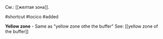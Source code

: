 См.: [[желтая зона]].

#shortcut
#tocico 
#added 

**Yellow zone** - Same as "yellow zone othe the buffer"
See: [[yellow zone of the buffer]]
